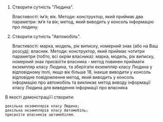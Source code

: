 1. Створити сутність "Людина".

   Властивості:
   імʼя;
   вік.
   Методи:
   конструктор, який приймає два параметри: імʼя та вік;
   метод, який виводить у консоль інформацію про людину.

2. Створити сутність "Автомобіль".

   Властивості:
   марка, модель, рік виписку, номерний знак (або на Ваш розсуд);
   власник.
   Методи:
   конструктор, який приймає чотитри параметри (тобто, всі окрім власника): марка, модель, рік виписку, номерний знак
   присвоїти власника - метод повинен приймати екземпляр класу Людина, та зберігати екземпляр класу Людина у відповідному полі, якщо вік більше 18, інакше виводити у консоль відповідне повідомлення
   метод, який виводить у консоль інформацію про автомобіль та викликає метод виводу інформації класу Людина для виведення інформації про власника

В якості демонстраціїї створити:

    декілька екземплярів класу Людина;
    декілька екземплярів класу Автомобіль;
    присвоїти власників автомобілям.